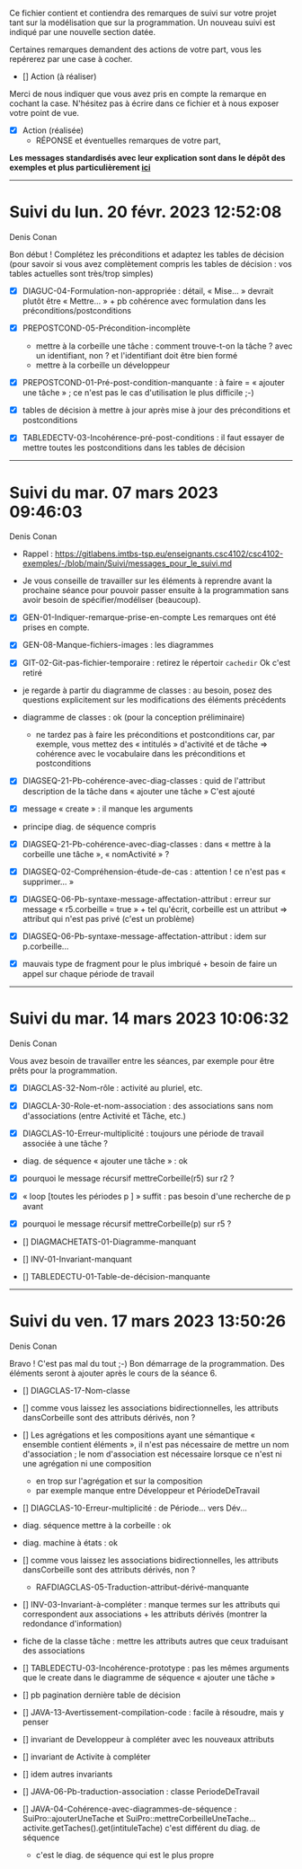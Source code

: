 Ce fichier contient et contiendra des remarques de suivi sur votre
projet tant sur la modélisation que sur la programmation. Un nouveau
suivi est indiqué par une nouvelle section datée.

Certaines remarques demandent des actions de votre part, vous les
repérerez par une case à cocher.

- []  Action (à réaliser) 

Merci de nous indiquer que vous avez pris en compte la remarque en
cochant la case. N'hésitez pas à écrire dans ce fichier et à nous
exposer votre point de vue.

- [x] Action (réalisée)
    - RÉPONSE et éventuelles remarques de votre part, 
 
**Les messages standardisés avec leur explication sont dans le dépôt des exemples et plus particulièrement [ici](https://gitlabens.imtbs-tsp.eu/enseignants.csc4102/csc4102-exemples/-/blob/main/Suivi/messages_pour_le_suivi.md)**

---
# Suivi du lun. 20 févr. 2023 12:52:08
Denis Conan

Bon début !
Complétez les préconditions et adaptez les tables de décision (pour savoir si vous avez complètement compris les tables de décision : vos tables actuelles sont très/trop simples)

* [X] DIAGUC-04-Formulation-non-appropriée : détail, « Mise... » devrait plutôt être « Mettre... » + pb cohérence avec formulation dans les préconditions/postconditions

* [X] PREPOSTCOND-05-Précondition-incomplète
    * mettre à la corbeille une tâche : comment trouve-t-on la tâche ? avec un identifiant, non ? et l'identifiant doit être bien formé
    * mettre à la corbeille un développeur

* [X] PREPOSTCOND-01-Pré-post-condition-manquante : à faire = « ajouter une tâche » ; ce n'est pas le cas d'utilisation le plus difficile ;-)
 
* [X] tables de décision à mettre à jour après mise à jour des préconditions et postconditions

* [X] TABLEDECTV-03-Incohérence-pré-post-conditions : il faut essayer de mettre toutes les postconditions dans les tables de décision
 
---
# Suivi du mar. 07 mars 2023 09:46:03
Denis Conan
 
* Rappel : https://gitlabens.imtbs-tsp.eu/enseignants.csc4102/csc4102-exemples/-/blob/main/Suivi/messages_pour_le_suivi.md

* Je vous conseille de travailler sur les éléments à reprendre avant
  la prochaine séance pour pouvoir passer ensuite à la programmation
  sans avoir besoin de spécifier/modéliser (beaucoup).

* [X] GEN-01-Indiquer-remarque-prise-en-compte
Les remarques ont été prises en compte.

* [X] GEN-08-Manque-fichiers-images : les diagrammes

* [X] GIT-02-Git-pas-fichier-temporaire : retirez le répertoir `cachedir`
Ok c'est retiré

* je regarde à partir du diagramme de classes : au besoin, posez des
  questions explicitement sur les modifications des éléments
  précédents

* diagramme de classes : ok (pour la conception préliminaire)
    * ne tardez pas à faire les préconditions et postconditions car,
      par exemple, vous mettez des « intitulés » d'activité et de
      tâche => cohérence avec le vocabulaire dans les préconditions et
      postconditions

* [X] DIAGSEQ-21-Pb-cohérence-avec-diag-classes : quid de l'attribut
  description de la tâche dans « ajouter une tâche »
C'est ajouté

* [X] message « create » : il manque les arguments

* principe diag. de séquence compris

* [X] DIAGSEQ-21-Pb-cohérence-avec-diag-classes : dans « mettre à la
  corbeille une tâche », « nomActivité » ?
  
* [X] DIAGSEQ-02-Compréhension-étude-de-cas : attention ! ce n'est pas
  « supprimer... »

* [X] DIAGSEQ-06-Pb-syntaxe-message-affectation-attribut : erreur sur
  message « r5.corbeille = true » + tel qu'écrit, corbeille est un
  attribut => attribut qui n'est pas privé (c'est un problème)

* [X] DIAGSEQ-06-Pb-syntaxe-message-affectation-attribut : idem sur
  p.corbeille...

* [X] mauvais type de fragment pour le plus imbriqué + besoin de faire
  un appel sur chaque période de travail 
---
# Suivi du mar. 14 mars 2023 10:06:32
Denis Conan

Vous avez besoin de travailler entre les séances, par exemple pour
être prêts pour la programmation.

* [X] DIAGCLAS-32-Nom-rôle : activité au pluriel, etc.

* [X] DIAGCLA-30-Role-et-nom-association : des associations sans nom
  d'associations (entre Activité et Tâche, etc.)
  
* [X] DIAGCLAS-10-Erreur-multiplicité : toujours une période de travail
  associée à une tâche ?

* diag. de séquence « ajouter une tâche » : ok

* [X] pourquoi le message récursif mettreCorbeille(r5) sur r2 ?

* [X] « loop [toutes les périodes p ] » suffit : pas besoin d'une
  recherche de p avant

* [X] pourquoi le message récursif mettreCorbeille(p) sur r5 ?

* [] DIAGMACHETATS-01-Diagramme-manquant

* [] INV-01-Invariant-manquant

* [] TABLEDECTU-01-Table-de-décision-manquante
 
---
# Suivi du ven. 17 mars 2023 13:50:26
Denis Conan

Bravo ! C'est pas mal du tout ;-)
Bon démarrage de la programmation. Des éléments seront à ajouter après
le cours de la séance 6.

* [] DIAGCLAS-17-Nom-classe

* [] comme vous laissez les associations bidirectionnelles, les
  attributs dansCorbeille sont des attributs dérivés, non ?

* [] Les agrégations et les compositions ayant une sémantique
  « ensemble contient éléments », il n'est pas nécessaire de mettre un
  nom d'association ; le nom d'association est nécessaire lorsque ce
  n'est ni une agrégation ni une composition
    * en trop sur l'agrégation et sur la composition
    * par exemple manque entre Développeur et PériodeDeTravail

* [] DIAGCLAS-10-Erreur-multiplicité : de Période... vers Dév...

* diag. séquence mettre à la corbeille : ok

* diag. machine à états : ok

* [] comme vous laissez les associations bidirectionnelles, les
  attributs dansCorbeille sont des attributs dérivés, non ?
  + RAFDIAGCLAS-05-Traduction-attribut-dérivé-manquante

* [] INV-03-Invariant-à-compléter : manque termes sur les attributs
  qui correspondent aux associations + les attributs dérivés (montrer
  la redondance d'information)

* fiche de la classe tâche : mettre les attributs autres que ceux
  traduisant des associations

* [] TABLEDECTU-03-Incohérence-prototype : pas les mêmes arguments que
  le create dans le diagramme de séquence « ajouter une tâche »

* [] pb pagination dernière table de décision

* [] JAVA-13-Avertissement-compilation-code : facile à résoudre, mais y penser

* [] invariant de Developpeur à compléter avec les nouveaux attributs

* [] invariant de Activite à compléter

* [] idem autres invariants

* [] JAVA-06-Pb-traduction-association : classe PeriodeDeTravail

* [] JAVA-04-Cohérence-avec-diagrammes-de-séquence :
  SuiPro::ajouterUneTache et
  SuiPro::mettreCorbeilleUneTache... activite.getTaches().get(intituleTache)
  c'est différent du diag. de séquence
    * c'est le diag. de séquence qui est le plus propre

